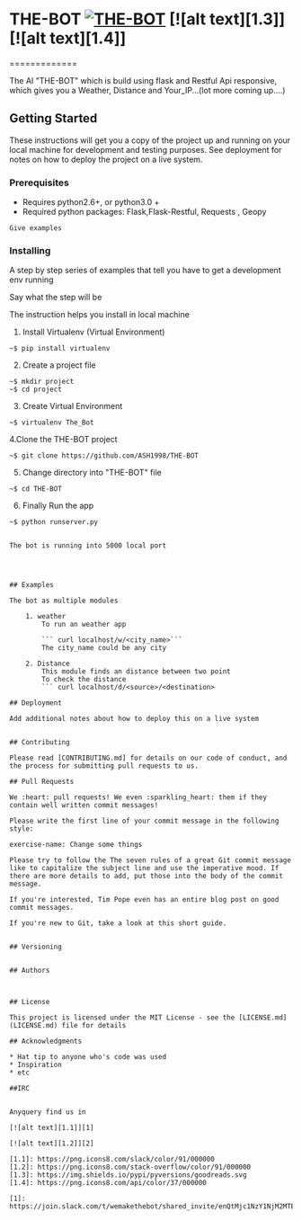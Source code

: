 # THE-BOT [![THE-BOT](https://png.icons8.com/robot-2/color/100/000000)](https://github.com/ASH1998/THE-BOT) [![alt text][1.3]] [![alt text][1.4]]
=============

The AI "THE-BOT" which is build using flask and Restful Api responsive, which gives you a Weather, Distance and Your_IP...(lot more coming up....)

## Getting Started

These instructions will get you a copy of the project up and running on your local machine for development and testing purposes. See deployment for notes on how to deploy the project on a live system.

### Prerequisites

 - Requires python2.6+, or python3.0 +
 - Required python packages: Flask,Flask-Restful, Requests , Geopy 
 
 
```
Give examples
```

### Installing

A step by step series of examples that tell you have to get a development env running

Say what the step will be

The instruction helps you install in local machine

1. Install Virtualenv (Virtual Environment)

```
~$ pip install virtualenv

```
2. Create a project file 

```
~$ mkdir project
~$ cd project 
```

3. Create Virtual Environment 

```
~$ virtualenv The_Bot

```

4.Clone the THE-BOT project

```
~$ git clone https://github.com/ASH1998/THE-BOT
```

5. Change directory into "THE-BOT" file

```
~$ cd THE-BOT
```
6. Finally Run the app 

```
~$ python runserver.py


The bot is running into 5000 local port 




## Examples

The bot as multiple modules 

	1. weather 
		To run an weather app

		``` curl localhost/w/<city_name>```
		The city_name could be any city 

	2. Distance 
		This module finds an distance between two point 
		To check the distance 
		``` curl localhost/d/<source>/<destination>	 

## Deployment

Add additional notes about how to deploy this on a live system


## Contributing

Please read [CONTRIBUTING.md] for details on our code of conduct, and the process for submitting pull requests to us.

## Pull Requests

We :heart: pull requests! We even :sparkling_heart: them if they contain well written commit messages!

Please write the first line of your commit message in the following style:

exercise-name: Change some things

Please try to follow the The seven rules of a great Git commit message like to capitalize the subject line and use the imperative mood. If there are more details to add, put those into the body of the commit message.

If you're interested, Tim Pope even has an entire blog post on good commit messages.

If you're new to Git, take a look at this short guide.


## Versioning


## Authors



## License

This project is licensed under the MIT License - see the [LICENSE.md](LICENSE.md) file for details

## Acknowledgments

* Hat tip to anyone who's code was used
* Inspiration
* etc

##IRC


Anyquery find us in 

[![alt text][1.1]][1] 

[![alt text][1.2]][2]

[1.1]: https://png.icons8.com/slack/color/91/000000
[1.2]: https://png.icons8.com/stack-overflow/color/91/000000
[1.3]: https://img.shields.io/pypi/pyversions/goodreads.svg
[1.4]: https://png.icons8.com/api/color/37/000000

[1]: https://join.slack.com/t/wemakethebot/shared_invite/enQtMjc1NzY1NjM2MTE5LTg4Mzc2MGE3MTZlMDZhNTExOGFiOTQ1MDY5MDJkNzU2NWM1ZDRiOTdiYmM5NDQzY2EyODJkMzdmZmU2ZTU0NGM
